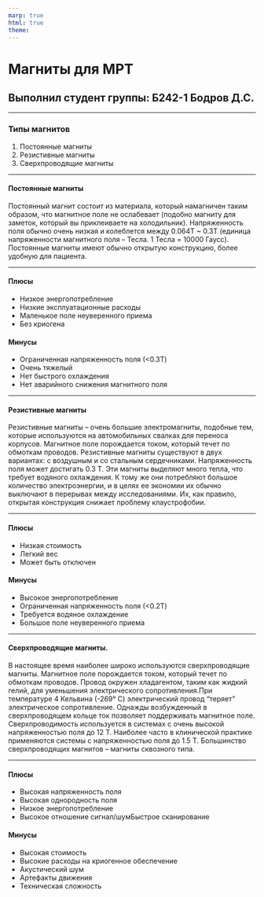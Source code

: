```yaml
---
marp: true
html: true
theme:
---
```


# Магниты для МРТ

Выполнил студент группы: Б242-1
Бодров Д.С.
---

---

### Типы магнитов

1. Постоянные магниты
2. Резистивные магниты
3. Сверхпроводящие магниты

---

#### Постоянные магниты
Постоянный магнит состоит из материала, который намагничен таким образом, что магнитное поле не ослабевает (подобно магниту для заметок, который вы приклеиваете на холодильник). Напряженность поля обычно очень низкая и колеблется между 0.064T ~ 0.3T (единица напряженности магнитного поля – Тесла. 1 Тесла = 10000 Гаусс). Постоянные магниты имеют обычно открытую конструкцию, более удобную для пациента.

---

#### Плюсы

- Низкое энергопотребление
- Низкие эксплуатационные расходы
- Маленькое поле неуверенного приема
- Без криогена

#### Минусы

- Ограниченная напряженность поля (<0.3T)
- Очень тяжелый
- Нет быстрого охлаждения
- Нет аварийного снижения магнитного поля

---

#### Резистивные магниты
Резистивные магниты – очень большие электромагниты, подобные тем, которые используются на автомобильных свалках для переноса корпусов. Магнитное поле порождается током, который течет по обмоткам проводов. Резистивные магниты существуют в двух вариантах: с воздушным и со стальным сердечниками.
Напряженность поля может достигать 0.3 Т. Эти магниты выделяют много тепла, что требует водяного охлаждения. К тому же они потребляют большое количество электроэнергии, и в целях ее экономии их обычно выключают в перерывах между исследованиями. Их, как правило, открытая конструкция снижает проблему клаустрофобии.

---

#### Плюсы

- Низкая стоимость
- Легкий вес
- Может быть отключен
#### Минусы

- Высокое энергопотребление
- Ограниченная напряженность поля (<0.2T)
- Требуется водяное охлаждение
- Большое поле неуверенного приема

---

#### Сверхпроводящие магниты.
В настоящее время наиболее широко используются сверхпроводящие магниты. Магнитное поле порождается током, который течет по обмоткам проводов. Провод окружен хладагентом, таким как жидкий гелий, для уменьшения электрического сопротивления.При температуре 4 Кельвина (-269° C) электрический провод “теряет” электрическое сопротивление. Однажды возбужденный в сверхпроводящем кольце ток позволяет поддерживать магнитное поле. Сверхпроводимость используется в системах с очень высокой напряженностью поля до 12 Т. Наиболее часто в клинической практике применяются системы с напряженностью поля до 1.5 Т. Большинство сверхпроводящих магнитов – магниты сквозного типа.

---

#### Плюсы

- Высокая напряженность поля
- Высокая однородность поля
- Низкое энергопотребление
- Высокое отношение сигнал/шумБыстрое сканирование

#### Минусы

- Высокая стоимость
- Высокие расходы на криогенное обеспечение
- Акустический шум
- Артефакты движения
- Техническая сложность
